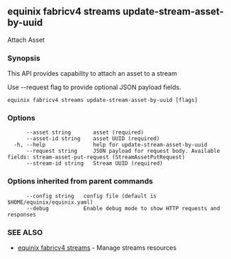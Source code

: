 ## equinix fabricv4 streams update-stream-asset-by-uuid

Attach Asset

### Synopsis

This API provides capability to attach an asset to a stream

Use --request flag to provide optional JSON payload fields.

```
equinix fabricv4 streams update-stream-asset-by-uuid [flags]
```

### Options

```
      --asset string       asset (required)
      --asset-id string    asset UUID (required)
  -h, --help               help for update-stream-asset-by-uuid
      --request string     JSON payload for request body. Available fields: stream-asset-put-request (StreamAssetPutRequest)
      --stream-id string   Stream UUID (required)
```

### Options inherited from parent commands

```
      --config string   config file (default is $HOME/equinix/equinix.yaml)
      --debug           Enable debug mode to show HTTP requests and responses
```

### SEE ALSO

* [equinix fabricv4 streams](equinix_fabricv4_streams.md)	 - Manage streams resources

